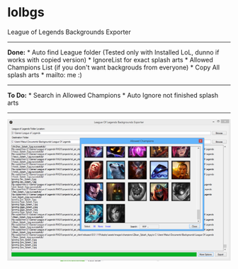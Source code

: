 lolbgs
======

League of Legends Backgrounds Exporter
<hr>
<b>Done:</b>
* Auto find League folder (Tested only with Installed LoL, dunno if works with copied version)
* IgnoreList for exact splash arts
* Allowed Champions List (if you don't want backgrouds from everyone)
* Copy All splash arts
* mailto: me :)

<hr>
<b>To Do:</b>
* Search in Allowed Champions
* Auto Ignore not finished splash arts
<hr>

<img src="Screenshot.png"/>
